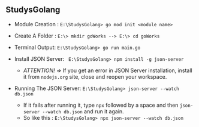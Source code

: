 StudysGolang
-------------------------------------------------------
- Module Creation :
``` E:\StudysGolang> go mod init <module name> ```

- Create A Folder : 
``` E:\> mkdir goWorks --> E:\> cd goWorks ```

- Terminal Output: 
``` E:\StudysGolang> go run main.go ```

- Install JSON Server:
``` E:\StudysGolang> npm install -g json-server```
  - *ATTENTION! =>* If you get an error in JSON Server installation, install it from ```nodejs.org``` site, close and reopen your workspace.

- Running The JSON Server:
```E:\StudysGolang> json-server --watch db.json```
  - If it fails after running it, type `npx` followed by a space and then `json-server --watch db.json` and run it again.
  - So like this : `E:\StudysGolang> npx json-server --watch db.json`
